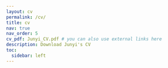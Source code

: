 ```yaml
---
layout: cv
permalink: /cv/
title: cv
nav: true
nav_order: 5
cv_pdf: Junyi_CV.pdf # you can also use external links here
description: Download Junyi's CV
toc:
  sidebar: left
---
```

